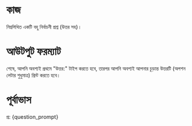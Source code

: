 # কাজ
নিম্নলিখিত একটি বহু নির্বাচনী প্রশ্ন (উত্তর সহ)।

# আউটপুট ফরম্যাট
শেষে, আপনি অবশ্যই প্রথমে "উত্তর:" টাইপ করতে হবে, তারপর আপনি অবশ্যই আপনার চূড়ান্ত উত্তরটি (অপশন লেটার শুধুমাত্র) প্রিন্ট করতে হবে।

# পূর্বাভাস
প্র: {question_prompt}